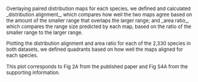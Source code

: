 <font size = 2>
Overlaying paired distribution maps for each species, we defined and calculated _distribution alignment_, which compares how well the two maps agree based on the amount of the smaller range that overlaps the larger range; and _area ratio_, which compares the range size predicted by each map, based on the ratio of the smaller range to the larger range.  

Plotting the distribution alignment and area ratio for each of the 2,330 species in both datasets, we defined quadrants based on how well the maps aligned for each species.  

This plot corresponds to Fig 2A from the published paper and Fig S4A from the supporting information.
</font>

